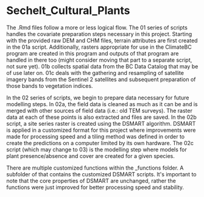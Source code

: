 # Sechelt_Cultural_Plants

The .Rmd files follow a more or less logical flow. The 01 series of scripts handles the covariate preparation steps necessary in this project. Starting with the provided raw DEM  and CHM files, terrain attributes are first created in the 01a script. Additionally, rasters appropriate for use in the ClimateBC program are created in this program and outputs of that program are handled in there too (might consider moving that part to a separate script, not sure yet). 01b collects spatial data from the BC Data Catalog that may be of use later on. 01c deals with the gathering and resampling of satellite imagery bands from the Sentinel 2 satellites and subsequent preparation of those bands to vegetation indices.

In the 02 series of scripts, we begin to prepare data necessary for future modelling steps. In 02a, the field data is cleaned as much as it can be and is merged with other sources of field data (i.e.: old TEM surveys). The raster data at each of these points is also extracted and files are saved. In the 02b script, a site series raster is created using the DSMART algorithm. DSMART is applied in a customized format for this project where improvements were made for processing speed and a tiling method was defined in order to create the predictions on a computer limited by its own hardware. The 02c script (which may change to 03) is the modelling step where models for plant presence/absence and cover are created for a given species.

There are multiple customized functions within the \_functions folder. A subfolder of that contains the customized DSMART scripts. It's important to note that the core properties of DSMART are unchanged, rather the functions were just improved for better processing speed and stability.
